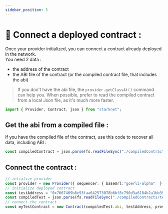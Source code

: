 ```yaml
---
sidebar_position: 5
---
```


# 🔌 Connect a deployed contract :

Once your provider initialized, you can connect a contract already deployed in the network.  
You need 2 data :
- the address of the contract
- the ABI file of the contract (or the compiled contract file, that includes the abi)  
>If you don't have the abi file, the `provider.getClassAt()` command can help you. When possible, prefer to read the compiled contract from a local Json file, as it's much more faster.

```typescript
import { Provider, Contract, json } from "starknet";
```

## Get the abi from a compiled file :

If you have the compiled file of the contract, use this code to recover all data, including ABI :
```typescript
const compiledContract = json.parse(fs.readFileSync("./compiledContracts/test.json").toString("ascii"));
```

## Connect the contract :

```typescript
// intialize provider
const provider = new Provider({ sequencer: { baseUrl:"goerli-alpha"  } });
// initialize deployed contract
const testAddress = "0x7667469b8e93faa642573078b6bf8c790d3a6184b2a1bb39c5c923a732862e1";
const compiledTest = json.parse(fs.readFileSync("./compiledContracts/test.json").toString("ascii"));
// connect the contract
const myTestContract = new Contract(compiledTest.abi, testAddress, provider);
```
